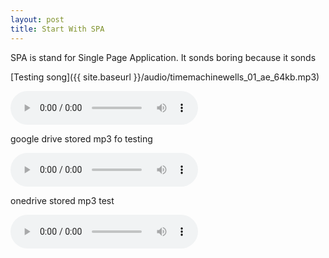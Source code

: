 ```yaml
---
layout: post
title: Start With SPA
---
```


SPA is stand for Single Page Application. It sonds boring because it sonds 

[Testing song]({{ site.baseurl }}/audio/timemachinewells_01_ae_64kb.mp3)

<audio src="{{ site.baseurl }}/audio/timemachinewells_01_ae_64kb.mp3" controls preload>testing song</audio>

google drive stored mp3 fo testing

<audio src="https://drive.google.com/file/d/1Pn_8pPx1M4Kg8GN9lEGu_MgNNjv-8fiH" crossOrigin="anonymous" controls preload>google drive testing</audio>

onedrive stored mp3 test 

<audio src="https://1drv.ms/u/s!AmXJCieZhFrohikLt8nhu5wCy0MR?e=m2scIj" crossOrigin="anonymous" controls preload></audio>
